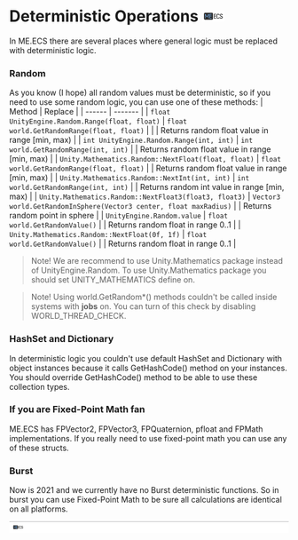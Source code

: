 
# Deterministic Operations [![](Logo-Tiny.png)](/../../#glossary)
In ME.ECS there are several places where general logic must be replaced with deterministic logic.

### Random

As you know (I hope) all random values must be deterministic, so if you need to use some random logic, you can use one of these methods:
| Method | Replace |
| ------ | ------- |
| ```float UnityEngine.Random.Range(float, float)``` | ```float world.GetRandomRange(float, float)``` | |
| Returns random float value in range [min, max) |
| ```int UnityEngine.Random.Range(int, int)``` | ```int world.GetRandomRange(int, int)``` |
| Returns random float value in range [min, max) |
| ```Unity.Mathematics.Random::NextFloat(float, float)``` | ```float world.GetRandomRange(float, float)``` |
| Returns random float value in range [min, max) |
| ```Unity.Mathematics.Random::NextInt(int, int)``` | ```int world.GetRandomRange(int, int)``` |
| Returns random int value in range [min, max) |
| ```Unity.Mathematics.Random::NextFloat3(float3, float3)``` | ```Vector3 world.GetRandomInSphere(Vector3 center, float maxRadius)``` |
| Returns random point in sphere |
| ```UnityEngine.Random.value``` | ```float world.GetRandomValue()``` |
| Returns random float in range 0..1 |
| ```Unity.Mathematics.Random::NextFloat(0f, 1f)``` | ```float world.GetRandomValue()``` |
| Returns random float in range 0..1 |

> Note! We are recommend to use Unity.Mathematics package instead of UnityEngine.Random. To use Unity.Mathematics package you should set UNITY_MATHEMATICS define on.

> Note! Using world.GetRandom*() methods couldn't be called inside systems with **jobs** on. You can turn of this check by disabling WORLD_THREAD_CHECK.

### HashSet and Dictionary

In deterministic logic you couldn't use default HashSet and Dictionary with object instances because it calls GetHashCode() method on your instances.
You should override GetHashCode() method to be able to use these collection types.
     
### If you are Fixed-Point Math fan

ME.ECS has FPVector2, FPVector3, FPQuaternion, pfloat and FPMath implementations. If you really need to use fixed-point math you can use any of these structs.

### Burst

Now is 2021 and we currently have no Burst deterministic functions. So in burst you can use Fixed-Point Math to be sure all calculations are identical on all platforms.

[![](Footer.png)](/../../#glossary)
